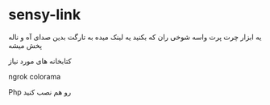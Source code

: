 # sensy-link
یه ابزار چرت پرت واسه شوخی ران که بکنید یه لینک میده به تارگت بدین صدای آه و ناله پخش میشه

کتابخانه های مورد نیاز

ngrok 
colorama 

Php رو هم نصب کنید
